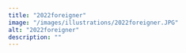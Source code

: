 ```yaml
---
title: "2022foreigner"
image: "/images/illustrations/2022foreigner.JPG"
alt: "2022foreigner"
description: ""
---
```


